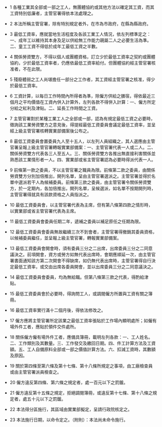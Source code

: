 * 1 各種工業其全部或一部之工人，無團體協約或其他方法以確定其工資，而其工資特別低廉者，主管官署得依本法處理之。

* 2 本法所稱主管官署，除有特別規定者外，在市為市政府，在縣為縣政府。

* 3 最低工資率，應就當地生活程度及各該工業工人情況，依左列標準定之：一、成年工以維持其本身及足以供給無工作能力親屬二人之必要生活為準。二、童工工資不得低於成年工最低工資之半數。

* 4 關係勞資雙方，不得以個人或團體資格，訂立少於最低工資率之契約或團體協約，少於最低工資率者，仍應依最低工資率給付。但團體協約經主管官署核准者，不在此限。

* 5 殘廢體弱之工人尚堪擔任一部分之工作者，其工資經主管官署之核准，得少於最低工資率。

* 6 工資計算，以每日工作時間內所得者為準，除僱方供給之膳宿，得依最近三個月之平均價值在工資內併入計算外，左列各款不得併入計算：一、僱方所定分給之紅利及津貼。二、延長工作時間之工資。

* 7 主管官署對於某種工業工人之全部或一部，認為有規定最低工資之必要時，徵詢該工業勞資雙方之意見後，得提經最低工資委員會議定最低工資率，並呈經上級主管官署核轉實業部備案後公布之。

* 8 最低工資委員會置委員九人至十五人，以左列人員組織之，其人選應由主管官署呈報上級主管官署轉報實業部備案：一、主管官署代表一人或二人。二、關係勞資雙方代表各三人至五人。三、關係勞資雙方各推出無直接利害關係並熟悉該工業情形者一人。四、實業部或省主管官署認為必要時得派代表一人。

* 9 前條第一款之委員，不以主管官署之職員為限。前條第二款之委員，由關係勞資雙方分別加倍推出，開列名單，呈由主管官署選派之。主管官署並得於名單中選派若干人為候補委員。前條第三款之委員，由主管官署令關係勞資雙方，於一定期內，各加倍推出，開列名單，呈候選派，如名單不按期開列時，主管官署得就具有該款資格之人員指派之。

* 10 最低工資委員會，以主管官署代表為主席，但有第八條第四款之情形時，以實業部或省主管官署代表為主席。

* 11 最低工資委員會委員任期二年，遞補之委員以補足原任之任期為限。

* 12 最低工資委員會委員無故繼續三次不到會者，主管官署得撤銷其委員資格，以候補委員繼任，並呈報上級主管官署，轉報實業部備案。

* 13 最低工資委員會開會時，須有委員三分之二出席，出席委員三分之二同意議決之。前項開會，資方或勞方如無代表出席時，會期應順延一次，由主管官署書面通知該方第二次開會不得缺席，如仍無代表出席時，主管官署得自行決定最低工資率，或交由出席各委員開會，並以出席委員三分之二同意議決之。

* 14 最低工資委員會委員，均為無給職。但第八條第三款之代表，得酌給津貼。

* 15 最低工資委員會於必要時，得詢問工人，或調閱僱方所置與工資有關之簿冊。

* 16 最低工資率實行滿十二個月後，得依法修改之。

* 17 僱方應將主管官署所定該業之最低工資率張貼於工作場內顯明處所；如僱有場外件工者，應貼於領件交件處所。

* 18 關係僱方僱有場外件工者，應備具簿冊，載明左列各款：一、工人姓名。二、工作類別及其數量。三、工作發交及繳回日期。四、件工計算方法及工資額。五、工人自備原料全部或一部之價值計算方法。六、扣減工資時，其數額及原因。

* 19 關於第四條至第六條及第十七條、第十八條所規定之事項，由工廠檢查員或由主管官署派員檢查之。

* 20 僱方違反第四條、第六條之規定者，處一百元以下之罰鍰。

* 21 僱方違反第十五條之規定，拒絕調閱簿冊，或違反第十七條、第十八條之規定者，處五十元以下之罰鍰。

* 22 本法得分區施行，其區域由實業部擬定，呈請行政院核定之。

* 23 本法施行日期，以命令定之。（附則）：本法尚未命令施行。

